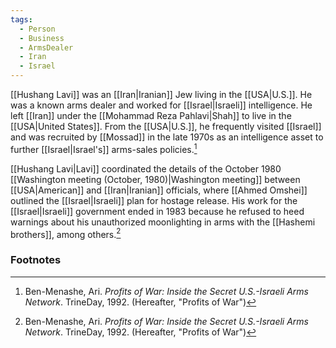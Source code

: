 ```yaml
---
tags:
  - Person
  - Business
  - ArmsDealer
  - Iran
  - Israel
---
```

[[Hushang Lavi]] was an [[Iran|Iranian]] Jew living in the [[USA|U.S.]]. He was a known arms dealer and worked for [[Israel|Israeli]] intelligence. He left [[Iran]] under the [[Mohammad Reza Pahlavi|Shah]] to live in the [[USA|United States]]. From the [[USA|U.S.]], he frequently visited [[Israel]] and was recruited by [[Mossad]] in the late 1970s as an intelligence asset to further [[Israel|Israel's]] arms-sales policies.[^1]

[[Hushang Lavi|Lavi]] coordinated the details of the October 1980 [[Washington meeting (October, 1980)|Washington meeting]] between [[USA|American]] and [[Iran|Iranian]] officials, where [[Ahmed Omshei]] outlined the [[Israel|Israeli]] plan for hostage release. His work for the [[Israel|Israeli]] government ended in 1983 because he refused to heed warnings about his unauthorized moonlighting in arms with the [[Hashemi brothers]], among others.[^1]

### Footnotes
[^1]: Ben-Menashe, Ari. *Profits of War: Inside the Secret U.S.-Israeli Arms Network*. TrineDay, 1992. (Hereafter, "Profits of War")
